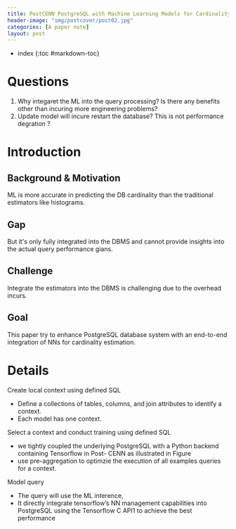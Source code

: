 ```yaml
---
title: PostCENN PostgreSQL with Machine Learning Models for Cardinality Estimation
header-image: "img/postcover/post02.jpg"
categories: [A paper note]
layout: post
---
```


- index
{:toc #markdown-toc}


# Questions

1. Why integaret the ML into the query processing?  Is there any benefits other than incuring more engineering problems? 
1. Update model will incure restart the database? This is not performance degration ?

# Introduction

## Background & Motivation

ML is more accurate in predicting the DB cardinality than the traditional estimators like histograms.

## Gap

But it's only fully integrated into the DBMS and cannot provide insights into the actual query performance gians.

## Challenge

Integrate the estimators into the DBMS is challenging due to the overhead incurs.

## Goal

This paper try to enhance PostgreSQL database system with an end-to-end integration of NNs for cardinality estimation.

# Details

Create local context using defined SQL

- Define a collections of tables, columns, and join attributes to identify a context.
- Each model has one context.

Select a context and conduct training  using defined SQL

- we tightly coupled the underlying PostgreSQL with a Python backend containing Tensorflow in Post- CENN as illustrated in Figure
- use pre-aggregation to optimzie the execution of all examples queries for a context.

Model query

- The query will use the ML interence,
- It directly integrate tensorflow’s NN management capabilities into PostgreSQL using the Tensorflow C API1 to achieve the best performance

